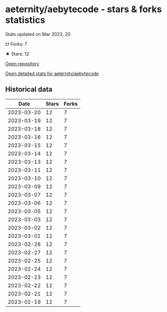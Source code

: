 # aeternity/aebytecode - stars & forks statistics

Stats updated on Mar 2023, 20

☋ Forks: 7

★ Stars: 12

[Open repository](https://github.com/aeternity/aebytecode)

[Open detailed stats for aeternity/aebytecode](https://reviewgithub.com/rep/aeternity/aebytecode)

## Historical data
| Date | Stars | Forks |
|------|-------|-------|
| 2023-03-20 | 12 | 7 | 
| 2023-03-19 | 12 | 7 | 
| 2023-03-18 | 12 | 7 | 
| 2023-03-16 | 12 | 7 | 
| 2023-03-15 | 12 | 7 | 
| 2023-03-14 | 12 | 7 | 
| 2023-03-13 | 12 | 7 | 
| 2023-03-11 | 12 | 7 | 
| 2023-03-10 | 12 | 7 | 
| 2023-03-09 | 12 | 7 | 
| 2023-03-07 | 12 | 7 | 
| 2023-03-06 | 12 | 7 | 
| 2023-03-05 | 12 | 7 | 
| 2023-03-03 | 12 | 7 | 
| 2023-03-02 | 12 | 7 | 
| 2023-03-01 | 12 | 7 | 
| 2023-02-28 | 12 | 7 | 
| 2023-02-27 | 12 | 7 | 
| 2023-02-25 | 12 | 7 | 
| 2023-02-24 | 12 | 7 | 
| 2023-02-23 | 12 | 7 | 
| 2023-02-22 | 12 | 7 | 
| 2023-02-21 | 12 | 7 | 
| 2023-02-19 | 12 | 7 | 

